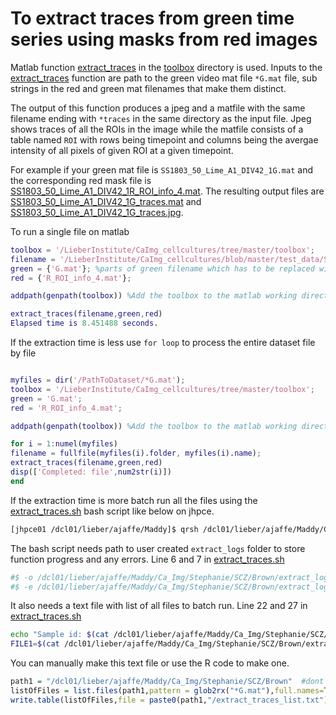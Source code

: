 # To extract traces from green time series using masks from red images

Matlab function [extract_traces](https://github.com/LieberInstitute/CaImg_cellcultures/blob/master/toolbox/extract_traces.m)
in the [toolbox](https://github.com/LieberInstitute/CaImg_cellcultures/tree/master/toolbox) directory is used. 
Inputs to the [extract_traces](https://github.com/LieberInstitute/CaImg_cellcultures/blob/master/toolbox/extract_traces.m) function are path to the green video mat file `*G.mat` file, sub strings in the red and green mat filenames that make them distinct. 

The output of this function produces a jpeg and a matfile with the same filename ending with `*traces` in the same directory as the input file. Jpeg shows traces of all the ROIs in the image while the matfile consists of a table named `ROI` with rows being timepoint and columns being the avergae intensity of all pixels of given ROI at a given timepoint.

For example if your green mat file is `SS1803_50_Lime_A1_DIV42_1G.mat` and the corresponding red mask file is [SS1803_50_Lime_A1_DIV42_1R_ROI_info_4.mat](https://github.com/LieberInstitute/CaImg_cellcultures/blob/master/test_data/SS1803_50_Lime_A1_DIV42_1R_ROI_info_4.mat). The resulting output files are [SS1803_50_Lime_A1_DIV42_1G_traces.mat](https://github.com/LieberInstitute/CaImg_cellcultures/blob/master/test_data/SS1803_50_Lime_A1_DIV42_1G_traces.mat) and [SS1803_50_Lime_A1_DIV42_1G_traces.jpg](https://github.com/LieberInstitute/CaImg_cellcultures/blob/master/test_data/SS1803_50_Lime_A1_DIV42_1G_traces.jpg).

To run a single file on matlab
```matlab
toolbox = '/LieberInstitute/CaImg_cellcultures/tree/master/toolbox';
filename = '/LieberInstitute/CaImg_cellcultures/blob/master/test_data/SS1803_50_Lime_A1_DIV42_1G.mat';
green = {'G.mat'}; %parts of green filename which has to be replaced with red to get the ROI segmentation file
red = {'R_ROI_info_4.mat'};

addpath(genpath(toolbox)) %Add the toolbox to the matlab working directory when ever you begin a new session

extract_traces(filename,green,red)
Elapsed time is 8.451488 seconds.
```

If the extraction time is less use `for loop` to process the entire dataset file by file
```matlab

myfiles = dir('/PathToDataset/*G.mat');
toolbox = '/LieberInstitute/CaImg_cellcultures/tree/master/toolbox'; 
green = 'G.mat';
red = 'R_ROI_info_4.mat';

addpath(genpath(toolbox)) %Add the toolbox to the matlab working directory when ever you begin a new session

for i = 1:numel(myfiles)
filename = fullfile(myfiles(i).folder, myfiles(i).name);
extract_traces(filename,green,red)
disp(['Completed: file',num2str(i)])
end
```
If the extraction time is more batch run all the files using the [extract_traces.sh](https://github.com/LieberInstitute/CaImg_cellcultures/blob/master/Bash_scripts/extract_traces.sh) bash script like below on jhpce.

``` bash
[jhpce01 /dcl01/lieber/ajaffe/Maddy]$ qrsh /dcl01/lieber/ajaffe/Maddy/Ca_Img/code_pipeline/extract_traces.sh
```
The bash script needs path to user created `extract_logs` folder to store function progress and any errors. Line 6 and 7 in [extract_traces.sh](https://github.com/LieberInstitute/CaImg_cellcultures/blob/master/Bash_scripts/extract_traces.sh)

```bash
#$ -o /dcl01/lieber/ajaffe/Maddy/Ca_Img/Stephanie/SCZ/Brown/extract_logs/$TASK_ID.txt
#$ -e /dcl01/lieber/ajaffe/Maddy/Ca_Img/Stephanie/SCZ/Brown/extract_logs/$TASK_ID.txt
```
It also needs a text file with list of all files to batch run. Line 22 and 27 in [extract_traces.sh](https://github.com/LieberInstitute/CaImg_cellcultures/blob/master/Bash_scripts/extract_traces.sh)
```bash
echo "Sample id: $(cat /dcl01/lieber/ajaffe/Maddy/Ca_Img/Stephanie/SCZ/Brown/extract_traces_list.txt | awk '{print $NF}' | awk "NR==${SGE_TASK_ID}")"
FILE1=$(cat /dcl01/lieber/ajaffe/Maddy/Ca_Img/Stephanie/SCZ/Brown/extract_traces_list.txt | awk '{print $NF}' | awk "NR==${SGE_TASK_ID}")
```

You can manually make this text file or use the R code to make one.

```R
path1 = "/dcl01/lieber/ajaffe/Maddy/Ca_Img/Stephanie/SCZ/Brown"  #dont include forward slash at end
listOfFiles = list.files(path1,pattern = glob2rx("*G.mat"),full.names=TRUE, recursive = TRUE) #recursive TRUE for subdirectories
write.table(listOfFiles,file = paste0(path1,"/extract_traces_list.txt"), row.names = FALSE, col.names = FALSE, quote = FALSE)# stores the text file in the main data directory
```
